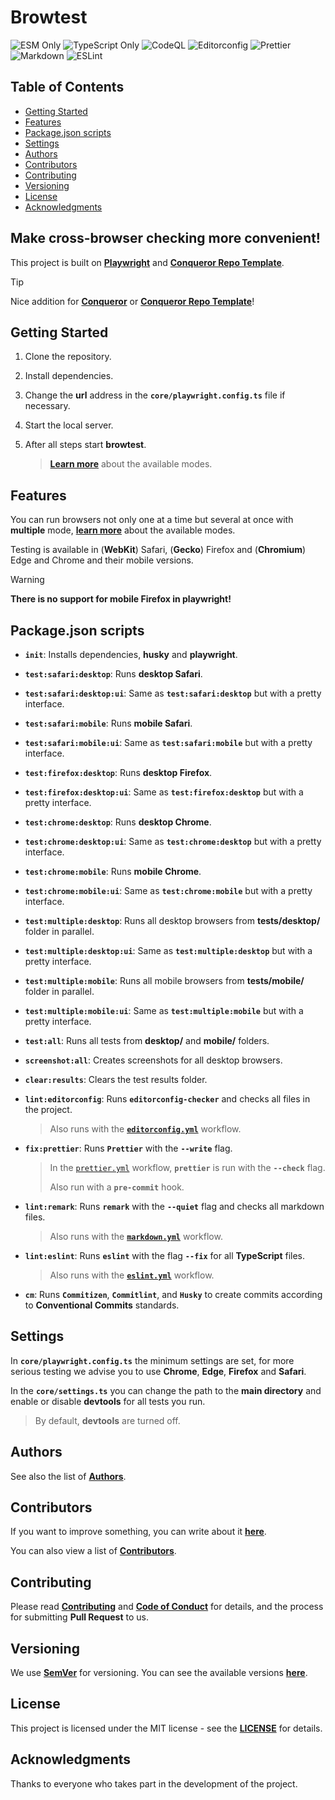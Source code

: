# Browtest

![ESM Only](https://img.shields.io/badge/ESM-only-gray?labelColor=fe0)
![TypeScript Only](https://img.shields.io/badge/TypeScript-only-gray?labelColor=06f)
![CodeQL](https://img.shields.io/github/actions/workflow/status/Conqueror-Site-Builder/browtest/codeql.yml?label=CodeQL)
![Editorconfig](https://img.shields.io/github/actions/workflow/status/Conqueror-Site-Builder/browtest/editorconfig.yml?label=Editorconfig)
![Prettier](https://img.shields.io/github/actions/workflow/status/Conqueror-Site-Builder/browtest/prettier.yml?label=Prettier)
![Markdown](https://img.shields.io/github/actions/workflow/status/Conqueror-Site-Builder/browtest/markdown.yml?label=Markdown)
![ESLint](https://img.shields.io/github/actions/workflow/status/Conqueror-Site-Builder/browtest/eslint.yml?label=ESLint)

## Table of Contents

-   [Getting Started](#getting-started)
-   [Features](#features)
-   [Package.json scripts](#packagejson-scripts)
-   [Settings](#settings)
-   [Authors](#authors)
-   [Contributors](#contributors)
-   [Contributing](#contributing)
-   [Versioning](#versioning)
-   [License](#license)
-   [Acknowledgments](#acknowledgments)

## **Make cross-browser checking more convenient!**

This project is built on [**Playwright**](https://github.com/microsoft/playwright)
and [**Conqueror Repo Template**](https://github.com/Conqueror-Site-Builder/conqueror-repo-template).

> [!TIP]
> Nice addition for [**Conqueror**](https://github.com/Conqueror-Site-Builder/conqueror)
> or [**Conqueror Repo Template**](https://github.com/Conqueror-Site-Builder/conqueror-repo-template)!

## Getting Started

1.  Clone the repository.

1.  Install dependencies.

1.  Change the **url** address in the **`core/playwright.config.ts`** file
    if necessary.

1.  Start the local server.

1.  After all steps start **browtest**.

    > [**Learn more**](#packagejson-scripts) about the available modes.

## Features

You can run browsers not only one at a time but several at once
with **multiple** mode, [**learn more**](#packagejson-scripts)
about the available modes.

Testing is available in (**WebKit**) Safari, (**Gecko**) Firefox and
(**Chromium**) Edge and Chrome and their mobile versions.

> [!WARNING]
> **There is no support for mobile Firefox in playwright!**

## Package.json scripts

-   **`init`**: Installs dependencies, **husky** and **playwright**.

-   **`test:safari:desktop`**: Runs **desktop Safari**.

-   **`test:safari:desktop:ui`**: Same as **`test:safari:desktop`** but with
    a pretty interface.

-   **`test:safari:mobile`**: Runs **mobile Safari**.

-   **`test:safari:mobile:ui`**: Same as **`test:safari:mobile`** but with
    a pretty interface.

-   **`test:firefox:desktop`**: Runs **desktop Firefox**.

-   **`test:firefox:desktop:ui`**: Same as **`test:firefox:desktop`** but with
    a pretty interface.

-   **`test:chrome:desktop`**: Runs **desktop Chrome**.

-   **`test:chrome:desktop:ui`**: Same as **`test:chrome:desktop`** but with
    a pretty interface.

-   **`test:chrome:mobile`**: Runs **mobile Chrome**.

-   **`test:chrome:mobile:ui`**: Same as **`test:chrome:mobile`** but with
    a pretty interface.

-   **`test:multiple:desktop`**: Runs all desktop browsers from **__tests__/desktop/**
    folder in parallel.

-   **`test:multiple:desktop:ui`**: Same as **`test:multiple:desktop`** but with
    a pretty interface.

-   **`test:multiple:mobile`**: Runs all mobile browsers from **__tests__/mobile/**
    folder in parallel.

-   **`test:multiple:mobile:ui`**: Same as **`test:multiple:mobile`** but with
    a pretty interface.

-   **`test:all`**: Runs all tests from **desktop/** and **mobile/** folders.

-   **`screenshot:all`**: Creates screenshots for all desktop browsers.

-   **`clear:results`**: Clears the test results folder.

-   **`lint:editorconfig`**: Runs **`editorconfig-checker`** and
    checks all files in the project.

    > Also runs with the [**`editorconfig.yml`**](https://github.com/Conqueror-Site-Builder/browtest/blob/main/.github/workflows/editorconfig.yml)
    > workflow.

-   **`fix:prettier`**: Runs **`Prettier`** with the **`--write`** flag.

    > In the [`prettier.yml`](https://github.com/Conqueror-Site-Builder/browtest/blob/main/.github/workflows/prettier.yml)
    > workflow, **`prettier`** is run with the **`--check`** flag.
    >
    > Also run with a **`pre-commit`** hook.

-   **`lint:remark`**: Runs **`remark`** with the **`--quiet`** flag and
    checks all markdown files.

    > Also runs with the [**`markdown.yml`**](https://github.com/Conqueror-Site-Builder/browtest/blob/main/.github/workflows/markdown.yml)
    > workflow.

-   **`lint:eslint`**: Runs **`eslint`** with the flag **`--fix`**
    for all **TypeScript** files.

    > Also runs with the [**`eslint.yml`**](https://github.com/Conqueror-Site-Builder/browtest/blob/main/.github/workflows/eslint.yml)
    > workflow.

-   **`cm`**: Runs **`Commitizen`**, **`Commitlint`**, and **`Husky`** to create commits
    according to **Conventional Commits** standards.

## Settings

In **`core/playwright.config.ts`** the minimum settings are set,
for more serious testing we advise you to use **Chrome**, **Edge**, **Firefox**
and **Safari**.

In the **`core/settings.ts`** you can change the path to the **main directory**
and enable or disable **devtools** for all tests you run.

> By default, **devtools** are turned off.

## Authors

See also the list of [**Authors**](AUTHORS.md).

## Contributors

If you want to improve something, you can write about it
[**here**](https://github.com/Conqueror-Site-Builder/browtest/issues/new/choose).

You can also view a list of [**Contributors**](CONTRIBUTORS.md).

## Contributing

Please read [**Contributing**](CONTRIBUTING.md)
and [**Code of Conduct**](CODE_OF_CONDUCT.md) for details,
and the process for submitting **Pull Request** to us.

## Versioning

We use [**SemVer**](https://semver.org) for versioning.
You can see the available versions
[**here**](https://github.com/Conqueror-Site-Builder/browtest/tags).

## License

This project is licensed under the MIT license - see the
[**LICENSE**](LICENSE) for details.

## Acknowledgments

Thanks to everyone who takes part in the development of the project.

